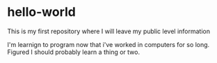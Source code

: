 # hello-world
This is my first repository where I will leave my public level information

I'm learnign to program now that i've worked in computers for so long. Figured I should probably learn a thing or two.
